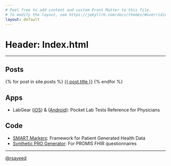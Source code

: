 ```yaml
---
# Feel free to add content and custom Front Matter to this file.
# To modify the layout, see https://jekyllrb.com/docs/themes/#overriding-theme-defaults
layout: default
---
```


# Header: Index.html 
--------------------
## Posts

{% for post in site.posts  %}
<a href="{{ post.url }}">{{ post.title }}</a>
{% endfor %}



## Apps

- LabGear ([iOS][ios-labgear]) & ([Android][android-labgear]): Pocket Lab Tests Reference for Physicians

## Code

- [SMART Markers](https://github.com/smartmarkers): Framework for Patient Generated Health Data
- [Synthetic PRO Generator](https://github.com/raheelsayeed/synthetic-pros): For PROMIS FHIR questionnaires


[ios-labgear]: https://apps.apple.com/us/app/labgear-medical-lab-tests/id350942163
[android-labgear]: https://play.google.com/store/apps/details?id=com.smartddx.labgearessentials&hl=en_US


--------------------

<a href="https://twitter.com/rsayeed">@rsayeed</a>

